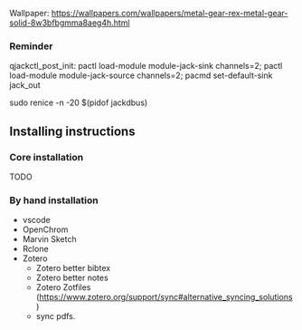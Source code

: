 Wallpaper: https://wallpapers.com/wallpapers/metal-gear-rex-metal-gear-solid-8w3bfbgmma8aeg4h.html


### Reminder
qjackctl_post_init: pactl load-module module-jack-sink channels=2; pactl load-module module-jack-source channels=2; pacmd set-default-sink jack_out

sudo renice -n -20 $(pidof jackdbus)

## Installing instructions
### Core installation
TODO

### By hand installation
- vscode
- OpenChrom
- Marvin Sketch
- Rclone
- Zotero
  - Zotero better bibtex
  - Zotero better notes
  - Zotero Zotfiles (https://www.zotero.org/support/sync#alternative_syncing_solutions)
  - sync pdfs.
